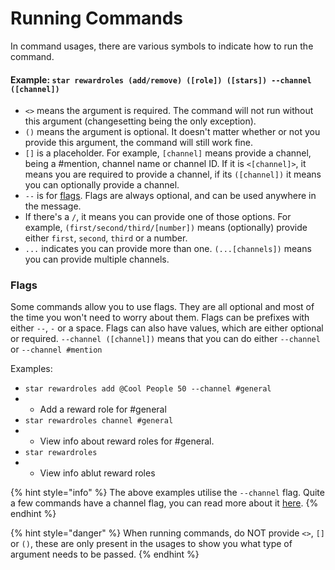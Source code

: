 # Running Commands

In command usages, there are various symbols to indicate how to run the command.

#### Example: `star rewardroles (add/remove) ([role]) ([stars]) --channel ([channel])`

* `<>` means the argument is required. The command will not run without this argument \(changesetting being the only exception\).
* `()` means the argument is optional. It doesn't matter whether or not you provide this argument, the command will still work fine.
*  `[]` is a placeholder. For example, `[channel]` means provide a channel, being a \#mention, channel name or channel ID. If it is `<[channel]>`, it means you are required to provide a channel, if its `([channel])` it means you can optionally provide a channel.
* `--` is for [flags](running-commands.md#flags). Flags are always optional, and can be used anywhere in the message.
* If there's a `/`, it means you can provide one of those options. For example, `(first/second/third/[number])` means \(optionally\) provide either `first`, `second`, `third` or a number.
* `...` indicates you can provide more than one. `(...[channels])` means you can provide multiple channels.

### Flags

Some commands allow you to use flags. They are all optional and most of the time you won't need to worry about them. Flags can be prefixes with either `--`, `-` or a space. Flags can also have values, which are either optional or required. `--channel ([channel])` means that you can do either `--channel` or `--channel #mention`

Examples:

* `star rewardroles add @Cool People 50 --channel #general`
* * Add a reward role for \#general
* `star rewardroles channel #general`
* * View info about reward roles for \#general.
* `star rewardroles`
* * View info ablut reward roles

{% hint style="info" %}
The above examples utilise the `--channel` flag. Quite a few commands have a channel flag, you can read more about it [here](channel-settings/channel-settings-overview.md).
{% endhint %}



{% hint style="danger" %}
When running commands, do NOT provide `<>`, `[]` or `()`, these are only present in the usages to show you what type of argument needs to be passed. 
{% endhint %}

